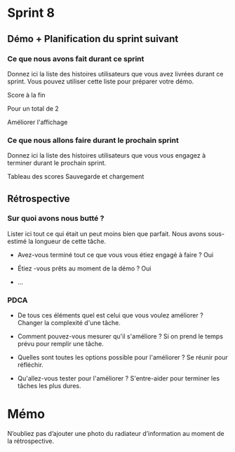 # Sprint 8

## Démo + Planification du sprint suivant

### Ce que nous avons fait durant ce sprint
Donnez ici la liste des histoires utilisateurs que vous avez livrées durant ce sprint.
Vous pouvez utiliser cette liste pour préparer votre démo.

Score à la fin

Pour un total de 2

Améliorer l'affichage

### Ce que nous allons faire durant le prochain sprint
Donnez ici la liste des histoires utilisateurs que vous vous engagez à terminer durant le prochain sprint.

Tableau des scores
Sauvegarde et chargement

## Rétrospective

### Sur quoi avons nous butté ?
Lister ici tout ce qui était un peut moins bien que parfait.
Nous avons sous-estimé la longueur de cette tâche.

* Avez-vous terminé tout ce que vous vous étiez engagé à faire ?
Oui

* Étiez -vous prêts au moment de la démo ?
Oui
* ...

### PDCA
* De tous ces éléments quel est celui que vous voulez améliorer ?
Changer la complexité d'une tâche.

* Comment pouvez-vous mesurer qu'il s'améliore ?
Si on prend le temps prévu pour remplir une tâche.

* Quelles sont toutes les options possible pour l'améliorer ?
Se réunir pour réfléchir.

* Qu'allez-vous tester pour l'améliorer ?
S'entre-aider pour terminer les tâches les plus dures.

# Mémo
N’oubliez pas d’ajouter une photo du radiateur d’information au moment de la rétrospective.
